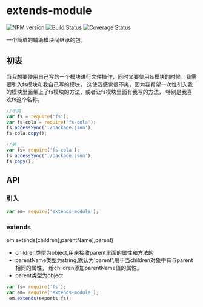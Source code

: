 # extends-module
[![NPM version](https://img.shields.io/npm/v/extends-module.svg?style=flat-square)](https://www.npmjs.com/package/extends-module)
[![Build Status](https://travis-ci.org/KingNigel/extends-module.svg?branch=master)](https://travis-ci.org/KingNigel/extends-module)
[![Coverage Status](https://coveralls.io/repos/github/KingNigel/extends-module/badge.svg?branch=master)](https://coveralls.io/github/KingNigel/extends-module?branch=master)

一个简单的辅助模块间继承的包。
## 初衷
当我想要使用自己写的一个模块进行文件操作，同时又要使用fs模块的时候，我需要引入fs模块和我自己写的模块，
这使我感觉很不爽，因为我希望一次性引入我的模块里面带上了fs模块的方法，或者让fs模块里面有我写的方法，
特别是我喜欢fs这个名称。
```js
//不爽
var fs = require('fs');
var fs-cola = require('fs-cola');
fs.accessSync('./package.json');
fs-cola.copy();
```
```js
//爽
var fs= require('fs-cola');
fs.accessSync('./package.json');
fs.copy();
```
## API
### 引入
```js
var em= require('extends-module');
```
### extends
em.extends(children[,parentName],parent)
- children类型为object,用来接收parent里面的属性和方法的
- parentName类型为string,默认为'parent',用于当children对象中有与parent相同的属性，
  给children添加parentName值的属性。
- parent类型为object
```js
var fs= require('fs');
var em= require('extends-module');
 em.extends(exports,fs);
```
